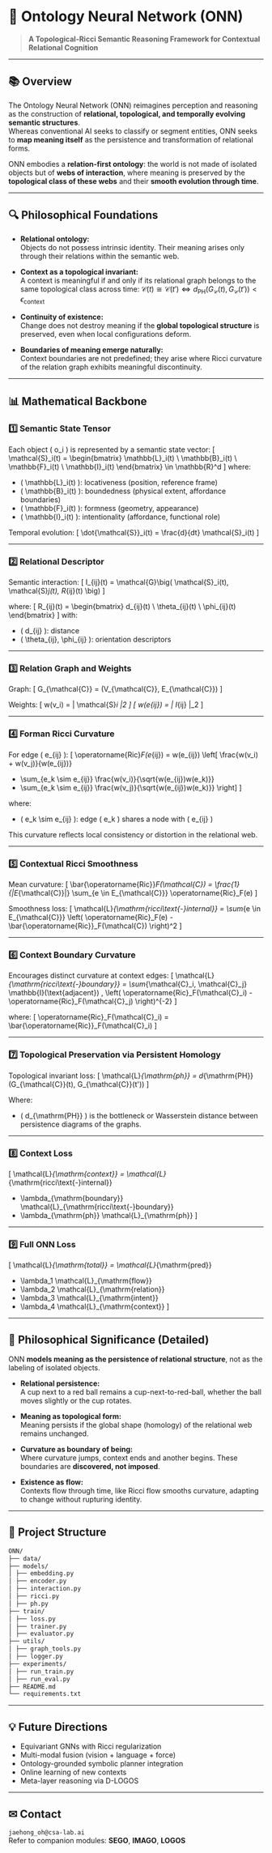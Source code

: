 # 🧠 Ontology Neural Network (ONN)

> **A Topological-Ricci Semantic Reasoning Framework for Contextual Relational Cognition**

---

## 📚 Overview

The Ontology Neural Network (ONN) reimagines perception and reasoning as the construction of **relational, topological, and temporally evolving semantic structures**.  
Whereas conventional AI seeks to classify or segment entities, ONN seeks to **map meaning itself** as the persistence and transformation of relational forms.  

ONN embodies a **relation-first ontology**: the world is not made of isolated objects but of **webs of interaction**, where meaning is preserved by the **topological class of these webs** and their **smooth evolution through time**.

---

## 🔍 Philosophical Foundations

- **Relational ontology:**  
Objects do not possess intrinsic identity. Their meaning arises only through their relations within the semantic web.

- **Context as a topological invariant:**  
A context is meaningful if and only if its relational graph belongs to the same topological class across time:
$\mathcal{C}(t) \cong \mathcal{C}(t') \iff d_{\mathrm{PH}}(G_{\mathcal{C}}(t), G_{\mathcal{C}}(t')) < \epsilon_{\mathrm{context}}$

- **Continuity of existence:**  
Change does not destroy meaning if the **global topological structure** is preserved, even when local configurations deform.

- **Boundaries of meaning emerge naturally:**  
Context boundaries are not predefined; they arise where Ricci curvature of the relation graph exhibits meaningful discontinuity.

---

## 📊 Mathematical Backbone

### 1️⃣ Semantic State Tensor

Each object \( o_i \) is represented by a semantic state vector:
\[
\mathcal{S}_i(t) = 
\begin{bmatrix}
\mathbb{L}_i(t) \\
\mathbb{B}_i(t) \\
\mathbb{F}_i(t) \\
\mathbb{I}_i(t)
\end{bmatrix}
\in \mathbb{R}^d
\]
where:
- \( \mathbb{L}_i(t) \): locativeness (position, reference frame)
- \( \mathbb{B}_i(t) \): boundedness (physical extent, affordance boundaries)
- \( \mathbb{F}_i(t) \): formness (geometry, appearance)
- \( \mathbb{I}_i(t) \): intentionality (affordance, functional role)

Temporal evolution:
\[
\dot{\mathcal{S}}_i(t) = \frac{d}{dt} \mathcal{S}_i(t)
\]

---

### 2️⃣ Relational Descriptor

Semantic interaction:
\[
I_{ij}(t) = \mathcal{G}\big( \mathcal{S}_i(t), \mathcal{S}_j(t), R_{ij}(t) \big)
\]

where:
\[
R_{ij}(t) =
\begin{bmatrix}
d_{ij}(t) \\
\theta_{ij}(t) \\
\phi_{ij}(t)
\end{bmatrix}
\]
with:
- \( d_{ij} \): distance
- \( \theta_{ij}, \phi_{ij} \): orientation descriptors

---

### 3️⃣ Relation Graph and Weights

Graph:
\[
G_{\mathcal{C}} = (V_{\mathcal{C}}, E_{\mathcal{C}})
\]

Weights:
\[
w(v_i) = \| \mathcal{S}_i \|_2
\]
\[
w(e_{ij}) = \| I_{ij} \|_2
\]

---

### 4️⃣ Forman Ricci Curvature

For edge \( e_{ij} \):
\[
\operatorname{Ric}_F(e_{ij}) =
w(e_{ij}) \left[
\frac{w(v_i) + w(v_j)}{w(e_{ij})}
- \sum_{e_k \sim e_{ij}} \frac{w(v_i)}{\sqrt{w(e_{ij})w(e_k)}}
- \sum_{e_k \sim e_{ij}} \frac{w(v_j)}{\sqrt{w(e_{ij})w(e_k)}}
\right]
\]

where:
- \( e_k \sim e_{ij} \): edge \( e_k \) shares a node with \( e_{ij} \)

This curvature reflects local consistency or distortion in the relational web.

---

### 5️⃣ Contextual Ricci Smoothness

Mean curvature:
\[
\bar{\operatorname{Ric}}_F(\mathcal{C}) =
\frac{1}{|E_{\mathcal{C}}|} \sum_{e \in E_{\mathcal{C}}} \operatorname{Ric}_F(e)
\]

Smoothness loss:
\[
\mathcal{L}_{\mathrm{ricci\text{-}internal}} =
\sum_{e \in E_{\mathcal{C}}}
\left(
\operatorname{Ric}_F(e) - \bar{\operatorname{Ric}}_F(\mathcal{C})
\right)^2
\]

---

### 6️⃣ Context Boundary Curvature

Encourages distinct curvature at context edges:
\[
\mathcal{L}_{\mathrm{ricci\text{-}boundary}} =
\sum_{\mathcal{C}_i, \mathcal{C}_j}
\mathbb{I}(\text{adjacent}) \,
\left(
\operatorname{Ric}_F(\mathcal{C}_i) - \operatorname{Ric}_F(\mathcal{C}_j)
\right)^{-2}
\]

where:
\[
\operatorname{Ric}_F(\mathcal{C}_i) = 
\bar{\operatorname{Ric}}_F(\mathcal{C}_i)
\]

---

### 7️⃣ Topological Preservation via Persistent Homology

Topological invariant loss:
\[
\mathcal{L}_{\mathrm{ph}} =
d_{\mathrm{PH}}(G_{\mathcal{C}}(t), G_{\mathcal{C}}(t'))
\]

Where:
- \( d_{\mathrm{PH}} \) is the bottleneck or Wasserstein distance between persistence diagrams of the graphs.

---

### 8️⃣ Context Loss

\[
\mathcal{L}_{\mathrm{context}} =
\mathcal{L}_{\mathrm{ricci\text{-}internal}} 
+ \lambda_{\mathrm{boundary}} \mathcal{L}_{\mathrm{ricci\text{-}boundary}} 
+ \lambda_{\mathrm{ph}} \mathcal{L}_{\mathrm{ph}}
\]

---

### 9️⃣ Full ONN Loss

\[
\mathcal{L}_{\mathrm{total}} =
\mathcal{L}_{\mathrm{pred}}
+ \lambda_1 \mathcal{L}_{\mathrm{flow}}
+ \lambda_2 \mathcal{L}_{\mathrm{relation}}
+ \lambda_3 \mathcal{L}_{\mathrm{intent}}
+ \lambda_4 \mathcal{L}_{\mathrm{context}}
\]

---

## 🌌 Philosophical Significance (Detailed)

ONN **models meaning as the persistence of relational structure**, not as the labeling of isolated objects.

- **Relational persistence:**  
  A cup next to a red ball remains a cup-next-to-red-ball, whether the ball moves slightly or the cup rotates.

- **Meaning as topological form:**  
  Meaning persists if the global shape (homology) of the relational web remains unchanged.

- **Curvature as boundary of being:**  
  Where curvature jumps, context ends and another begins. These boundaries are **discovered, not imposed**.

- **Existence as flow:**  
  Contexts flow through time, like Ricci flow smooths curvature, adapting to change without rupturing identity.

---

## 📏 Project Structure

``` bash
ONN/
├── data/
├── models/
│ ├── embedding.py
│ ├── encoder.py
│ ├── interaction.py
│ ├── ricci.py
│ ├── ph.py
├── train/
│ ├── loss.py
│ ├── trainer.py
│ ├── evaluator.py
├── utils/
│ ├── graph_tools.py
│ ├── logger.py
├── experiments/
│ ├── run_train.py
│ ├── run_eval.py
├── README.md
└── requirements.txt
```


---

## 💡 Future Directions

- Equivariant GNNs with Ricci regularization
- Multi-modal fusion (vision + language + force)
- Ontology-grounded symbolic planner integration
- Online learning of new contexts
- Meta-layer reasoning via D-LOGOS

---

## ✉ Contact

`jaehong_oh@csa-lab.ai`  
Refer to companion modules: **SEGO**, **IMAGO**, **LOGOS**

